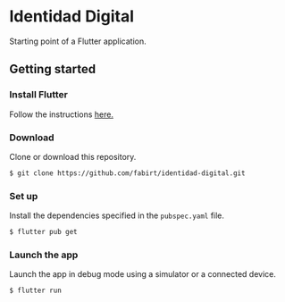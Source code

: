 # Identidad Digital

Starting point of a Flutter application.

## Getting started

### Install Flutter

Follow the instructions [here.](https://flutter.dev/docs/get-started/install)

### Download

Clone or download this repository.

```bash
$ git clone https://github.com/fabirt/identidad-digital.git
```

### Set up

Install the dependencies specified in the `pubspec.yaml` file.

```bash
$ flutter pub get
```

### Launch the app
Launch the app in debug mode using a simulator or a connected device.

```bash
$ flutter run
```
